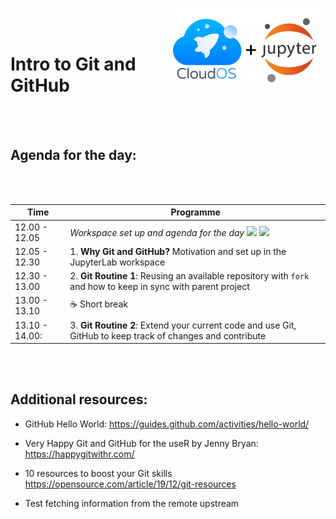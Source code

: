 
<p align="center">
  <img src="https://github.com/lifebit-ai/jax-jupyter/raw/master/img/cloudos_x_jupy.png"  width="250" align="right" >
</p>
<br/><br/>


# Intro to Git and GitHub
<br/><br/>


## Agenda for the day:

<br/><br/>

| Time        | Programme       |
| ----------- | --------------------------------------------------------------------------- |
| 12.00 - 12.05 | _Workspace set up and agenda for the day_ <img src="https://encrypted-tbn0.gstatic.com/images?q=tbn:ANd9GcQGO2P0vFlvhsDbmltsjjIWZMi1dQCduIkuwA&usqp=CAU"  width="10"> <img src="https://git-scm.com/images/logos/downloads/Git-Logo-1788C.png"  width="25"> |
| 12.05 - 12.30 | 1. **Why Git and GitHub?** Motivation and set up in the JupyterLab workspace |
| 12.30 - 13.00 | 2. **Git Routine 1**: Reusing an available repository with `fork` and how to keep in sync with parent project |
| 13.00 - 13.10 |:coffee: Short break |
| 13.10 - 14.00:| 3. **Git Routine 2**: Extend your current code and use Git, GitHub to keep track of changes and contribute |

<br/><br/>                                                     



## Additional resources:

- GitHub Hello World: https://guides.github.com/activities/hello-world/
- Very Happy Git and GitHub for the useR by Jenny Bryan: https://happygitwithr.com/
- 10 resources to boost your Git skills https://opensource.com/article/19/12/git-resources

- Test fetching information from the remote upstream
